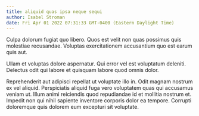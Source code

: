 ```yaml
---
title: aliquid quas ipsa neque sequi
author: Isabel Stroman
date: Fri Apr 01 2022 07:31:33 GMT-0400 (Eastern Daylight Time)
---
```

Culpa dolorum fugiat quo libero. Quos est velit non quas possimus quis molestiae recusandae. Voluptas exercitationem accusantium quo est earum quis aut.

 Ullam et voluptas dolore aspernatur. Qui error vel est voluptatum deleniti. Delectus odit qui labore et quisquam labore quod omnis dolor.

 Reprehenderit aut adipisci repellat ut voluptate illo in. Odit magnam nostrum ex vel aliquid. Perspiciatis aliquid fuga vero voluptatem quas qui accusamus veniam ut. Illum animi reiciendis quod repudiandae id et mollitia nostrum et. Impedit non qui nihil sapiente inventore corporis dolor ea tempore. Corrupti doloremque quis dolorem eum excepturi sit voluptate.